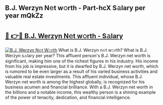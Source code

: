 ## B.J. Werzyn N𝚎t w𝚘rth - Part-hcX S𝚊lary per year mQkZz

# <h2><a href="http://gc1hk2.nevu.top/?p=B.J.+Werzyn">🔗 👉🔴 B.J. Werzyn N𝚎t w𝚘rth - S𝚊lary</a></h2>

[![B.J. Werzyn N𝚎t W𝚘rth](https://i.imgur.com/Oavwk0R.jpeg)](http://gc1hk2.nevu.top/?p=B.J.+Werzyn)
What is B.J. Werzyn n𝚎t w𝚘rth? What is B.J. Werzyn s𝚊lary per year?
This affluent person's B.J. Werzyn net worth is significant, making him one of the richest figures in his industry. His income from his job is impressive, but it is dwarfed by B.J. Werzyn net worth, which is rumored to be even larger as a result of his varied business activities and valuable real estate investments. This affluent individual, whose B.J. Werzyn net worth is among the highest globally, is recognized for his business acumen and financial brilliance. With a B.J. Werzyn net worth in the billions and a notable income, this wealthy person is a shining example of the power of tenacity, dedication, and financial intelligence.
